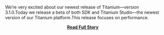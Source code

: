 <p>We’re very excited about our newest release of Titanium—version 3.1.0.Today we release a beta of both SDK and Titanium Studio—the newest version of our Titanium platform.This release focuses on performance.</p>
<center><p><a href="http://developer.appcelerator.com/blog/2013/04/titanium-sdkstudio-3-1-0-beta-now-available.html" style='padding:25px; font-sze:18px; font-weight: bold;'>Read Full Story</a></p></center>
